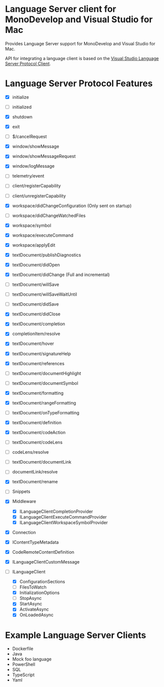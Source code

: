 # Language Server client for MonoDevelop and Visual Studio for Mac

Provides Language Server support for MonoDevelop and Visual Studio for Mac.

API for integrating a language client is based on the [Visual Studio Language Server Protocol Client](https://docs.microsoft.com/en-us/visualstudio/extensibility/adding-an-lsp-extension).

# Language Server Protocol Features

 - [x] initialize
 - [ ] initialized
 - [x] shutdown
 - [x] exit
 - [ ] $/cancelRequest
 - [x] window/showMessage
 - [x] window/showMessageRequest
 - [x] window/logMessage
 - [ ] telemetry/event
 - [ ] client/registerCapability
 - [ ] client/unregisterCapability
 - [x] workspace/didChangeConfiguration (Only sent on startup)
 - [ ] workspace/didChangeWatchedFiles
 - [x] workspace/symbol
 - [x] workspace/executeCommand
 - [x] workspace/applyEdit
 - [x] textDocument/publishDiagnostics
 - [x] textDocument/didOpen
 - [x] textDocument/didChange (Full and incremental)
 - [ ] textDocument/willSave
 - [ ] textDocument/willSaveWaitUntil
 - [ ] textDocument/didSave
 - [x] textDocument/didClose
 - [x] textDocument/completion
 - [x] completionItem/resolve
 - [x] textDocument/hover
 - [x] textDocument/signatureHelp
 - [x] textDocument/references
 - [ ] textDocument/documentHighlight
 - [ ] textDocument/documentSymbol
 - [x] textDocument/formatting
 - [x] textDocument/rangeFormatting
 - [ ] textDocument/onTypeFormatting
 - [x] textDocument/definition
 - [x] textDocument/codeAction
 - [ ] textDocument/codeLens
 - [ ] codeLens/resolve
 - [ ] textDocument/documentLink
 - [ ] documentLink/resolve
 - [x] textDocument/rename
 
 - [ ] Snippets

 - [x] Middleware
   - [x] ILanguageClientCompletionProvider
   - [x] ILanguageClientExecuteCommandProvider
   - [x] ILanguageClientWorkspaceSymbolProvider
 - [x] Connection
 - [x] IContentTypeMetadata
 - [x] CodeRemoteContentDefinition
 - [x] ILanguageClientCustomMessage
 - [ ] ILanguageClient
   - [x] ConfigurationSections
   - [ ] FilesToWatch
   - [x] InitializationOptions
   - [ ] StopAsync
   - [x] StartAsync
   - [x] ActivateAsync
   - [x] OnLoadedAsync

# Example Language Server Clients

 - Dockerfile
 - Java
 - Mock foo language
 - PowerShell
 - SQL
 - TypeScript
 - Yaml
 
